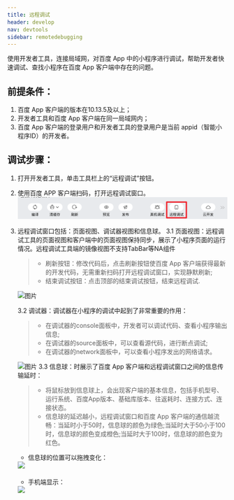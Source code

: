 ```yaml
---
title: 远程调试
header: develop
nav: devtools
sidebar: remotedebugging
---
```


使用开发者工具，连接局域网，对百度 App 中的小程序进行调试，帮助开发者快速调试、查找小程序在百度 App 客户端中存在的问题。
## 前提条件：

1. 百度 App 客户端的版本在10.13.5及以上；
2. 开发者工具和百度 App 客户端在同一局域网内；
3. 百度 App 客户端的登录用户和开发者工具的登录用户是当前 appid（智能小程序ID）的开发者。

## 调试步骤：
1. 打开开发者工具，单击工具栏上的“远程调试”按钮。
2. 使用百度 APP 客户端扫码，打开远程调试窗口。
![图片](../../../img/tool/远程调试01.png)
3. 远程调试窗口包括：页面视图、调试器视图和信息球。
    3.1 页面视图：远程调试工具的页面视图和客户端中的页面视图保持同步，展示了小程序页面的运行情况。远程调试工具端的镜像视图不支持TabBar等NA组件
    > * 刷新按钮：修改代码后，点击刷新按钮使百度 App 客户端获得最新的开发代码，无需重新扫码打开远程调试窗口，实现静默刷新;
    > * 结束调试按钮：点击顶部的结束调试按钮，结束远程调试.
    
    ![图片](../../../img/tool/远程调试02.png)
    
    3.2 调试器：调试器在小程序的调试中起到了非常重要的作用：
    > * 在调试器的console面板中，开发者可以调试代码、查看小程序输出信息;
    > * 在调试器的source面板中，可以查看源代码，进行断点调试;
    > * 在调试器的network面板中，可以查看小程序发出的网络请求。

    ![图片](../../../img/tool/远程调试03.png)
    3.3 信息球：时展示了百度 App 客户端和远程调试窗口之间的信息传输延时：
    > * 将鼠标放到信息球上，会出现客户端的基本信息，包括手机型号、运行系统、百度App版本、基础库版本、往返耗时、连接方式、连接状态。
    > * 信息球的延迟越小，远程调试窗口和百度 App 客户端的通信越流畅：当延时小于50时，信息球的颜色为绿色;当延时大于50小于100时，信息球的颜色变成橙色;当延时大于100时，信息球的颜色变为红色。 

    * 信息球的位置可以拖拽变化：

    <div class="m-doc-custom-examples">
        <div class="m-doc-custom-examples-correct">
            <img src="../../../img/tool/远程调试04.png">
        </div>
        <div class="m-doc-custom-examples-correct">
            <img src=" ">
        </div>    
    </div>    

    * 手机端显示：

    <div class="m-doc-custom-examples">
        <div class="m-doc-custom-examples-correct">
            <img src="../../../img/tool/远程调试05.png">
        </div>
        <div class="m-doc-custom-examples-correct">
            <img src=" ">
        </div>    
    </div>